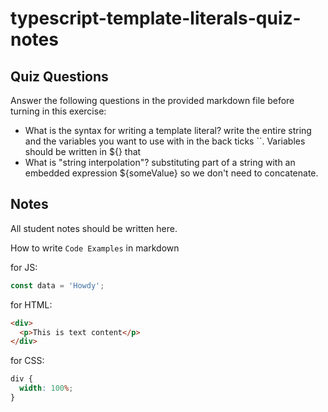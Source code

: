 # typescript-template-literals-quiz-notes

## Quiz Questions

Answer the following questions in the provided markdown file before turning in this exercise:

- What is the syntax for writing a template literal?
  write the entire string and the variables you want to use with in the back ticks ``. Variables should be written in ${} that
- What is "string interpolation"?
  substituting part of a string with an embedded expression ${someValue} so we don't need to concatenate.

## Notes

All student notes should be written here.

How to write `Code Examples` in markdown

for JS:

```javascript
const data = 'Howdy';
```

for HTML:

```html
<div>
  <p>This is text content</p>
</div>
```

for CSS:

```css
div {
  width: 100%;
}
```

